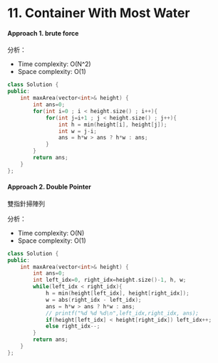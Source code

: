 # 11. Container With Most Water

#### Approach 1. brute force
分析：
- Time complexity: O(N^2)
- Space complexity: O(1)
```c++
class Solution {
public:
    int maxArea(vector<int>& height) {
        int ans=0;
        for(int i=0 ; i < height.size() ; i++){
            for(int j=i+1 ; j < height.size() ; j++){
                int h = min(height[i], height[j]);
                int w = j-i;
                ans = h*w > ans ? h*w : ans;
            }
        }
        return ans;
    }
};
```

#### Approach 2. Double Pointer
雙指針掃陣列

分析：
- Time complexity: O(N)
- Space complexity: O(1)
```c++
class Solution {
public:
    int maxArea(vector<int>& height) {
        int ans=0;
        int left_idx=0, right_idx=height.size()-1, h, w;
        while(left_idx < right_idx){
            h = min(height[left_idx], height[right_idx]);
            w = abs(right_idx - left_idx);
            ans = h*w > ans ? h*w : ans;
            // printf("%d %d %d\n",left_idx,right_idx, ans);
            if(height[left_idx] < height[right_idx]) left_idx++;
            else right_idx--;
        }
        return ans;
    }
};
```
